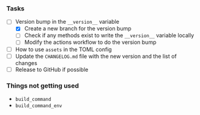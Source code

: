 ### Tasks

- [ ] Version bump in the ```__version__``` variable
    - [x] Create a new branch for the version bump
    - [ ] Check if any methods exist to write the ```__version__``` variable locally
    - [ ] Modify the actions workflow to do the version bump
- [ ] How to use `assets` in the TOML config
- [ ] Update the ```CHANGELOG.md``` file with the new version and the list of changes
- [ ] Release to GitHub if possible

### Things not getting used

- `build_command`
- `build_command_env`
